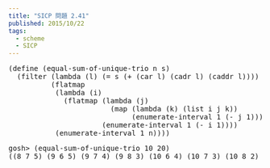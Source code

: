 ```yaml
---
title: "SICP 問題 2.41"
published: 2015/10/22
tags:
  - scheme
  - SICP
---
```



<pre class="code lang-scheme" data-lang="scheme" data-unlink><span class="synSpecial">(</span><span class="synStatement">define</span> <span class="synSpecial">(</span>equal-sum-of-unique-trio n s<span class="synSpecial">)</span>
  <span class="synSpecial">(</span><span class="synIdentifier">filter</span> <span class="synSpecial">(</span><span class="synStatement">lambda</span> <span class="synSpecial">(</span>l<span class="synSpecial">)</span> <span class="synSpecial">(</span><span class="synIdentifier">=</span> s <span class="synSpecial">(</span><span class="synIdentifier">+</span> <span class="synSpecial">(</span><span class="synIdentifier">car</span> l<span class="synSpecial">)</span> <span class="synSpecial">(</span><span class="synIdentifier">cadr</span> l<span class="synSpecial">)</span> <span class="synSpecial">(</span><span class="synIdentifier">caddr</span> l<span class="synSpecial">))))</span>
          <span class="synSpecial">(</span>flatmap
           <span class="synSpecial">(</span><span class="synStatement">lambda</span> <span class="synSpecial">(</span>i<span class="synSpecial">)</span>
             <span class="synSpecial">(</span>flatmap <span class="synSpecial">(</span><span class="synStatement">lambda</span> <span class="synSpecial">(</span>j<span class="synSpecial">)</span>
                        <span class="synSpecial">(</span><span class="synIdentifier">map</span> <span class="synSpecial">(</span><span class="synStatement">lambda</span> <span class="synSpecial">(</span>k<span class="synSpecial">)</span> <span class="synSpecial">(</span><span class="synIdentifier">list</span> i j k<span class="synSpecial">))</span>
                             <span class="synSpecial">(</span>enumerate-interval <span class="synConstant">1</span> <span class="synSpecial">(</span><span class="synIdentifier">-</span> j <span class="synConstant">1</span><span class="synSpecial">))))</span>
                      <span class="synSpecial">(</span>enumerate-interval <span class="synConstant">1</span> <span class="synSpecial">(</span><span class="synIdentifier">-</span> i <span class="synConstant">1</span><span class="synSpecial">))))</span>
           <span class="synSpecial">(</span>enumerate-interval <span class="synConstant">1</span> n<span class="synSpecial">))))</span>
</pre>




<pre class="code" data-lang="" data-unlink>gosh&gt; (equal-sum-of-unique-trio 10 20)
((8 7 5) (9 6 5) (9 7 4) (9 8 3) (10 6 4) (10 7 3) (10 8 2) (10 9 1))</pre>


